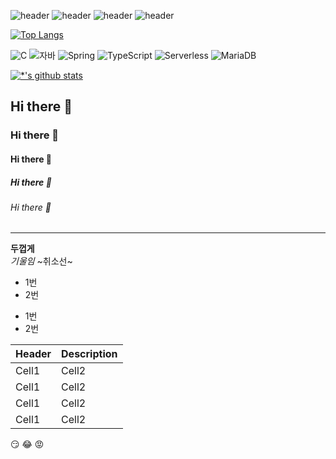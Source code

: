 ![header](https://capsule-render.vercel.app/api?type=wave&color=auto&height=300&section=header&text=깃허브%20특강&fontSize=90)
![header](https://capsule-render.vercel.app/api?type=rounded&color=gradient&text=%20깃허브%20&&animation=scaleIn)
![header](https://capsule-render.vercel.app/api?type=rounded&color=gradient&text=%20깃허브%20&height=200&fontSize=50&fontColor=FF00FF&textBg=true)
![header](https://capsule-render.vercel.app/api?type=rounded&color=00FF00&height=300&section=header&text=깃허브%20특강&fontSize=90)



[![Top Langs](https://github-readme-stats.vercel.app/api/top-langs/?username=seokjae-lim)](https://github.com/seokjae-lim/github-readme-stats)

![C](https://img.shields.io/badge/-C-123456?style=flat-square&logo=C&logoColor=black)
![자바](https://img.shields.io/badge/-자바-007396?style=flat&logo=Java&logoColor=ffffff)
![Spring](https://img.shields.io/badge/-Spring-6DB33F?style=for-the-badge&logo=Spring&logoColor=white)
![TypeScript](https://img.shields.io/badge/-TypeScript-3178C6?style=flat-square&logo=TypeScript&logoColor=white)
![Serverless](https://img.shields.io/badge/-Serverless-FD5750?style=flat-square&logo=Serverless&logoColor=magenta)
![MariaDB](https://img.shields.io/badge/-MariaDB-1F305F?style=flat-square&logo=mariadb&logoColor=white)

[![*'s github stats](https://github-readme-stats.vercel.app/api?username=seokjae&show_icons=true&theme=radical)](https://github.com/seokjae)







## Hi there 👋
### Hi there 👋
#### Hi there 👋
##### Hi there 👋
###### Hi there 👋

---

**두껍게** <br>
*기울임*
~취소선~

* 1번
* 2번
- 1번
- 2번


 |Header|Description|
 |--|--|
 |Cell1|Cell2|
 |Cell1|Cell2|
 |Cell1|Cell2|
 |Cell1|Cell2|


 :smirk:
 :joy:
 :rage:
